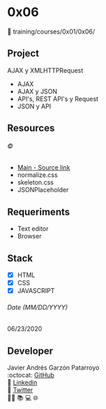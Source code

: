 # 0x06
:open_file_folder: training/courses/0x01/0x06/

## Project
AJAX y XMLHTTPRequest
* AJAX
* AJAX y JSON
* API's, REST API's y Request
* JSON y API

## Resources
###### :copyright:
* [Main - Source link](https://www.udemy.com/share/101Z6UAEEcdF5VRno=/)
* normalize.css
* skeleton.css
* JSONPlaceholder

## Requeriments
* Text editor
* Browser

## Stack
* [x] HTML
* [x] CSS
* [x] JAVASCRIPT

###### Date (MM/DD/YYYY)
06/23/2020

## Developer
Javier Andrés Garzón Patarroyo  
:octocat: [GitHub](https://github.com/javierandresgp/)  
:link: [Linkedin](https://www.linkedin.com/in/javierandresgp/)  
:link: [Twitter](https://twitter.com/javierandresgp0)  
:man_technologist: :books: :computer: :globe_with_meridians: